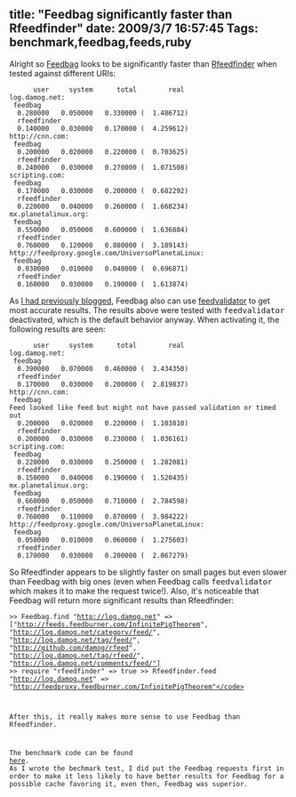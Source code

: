 title: "Feedbag significantly faster than Rfeedfinder"
date: 2009/3/7 16:57:45
Tags: benchmark,feedbag,feeds,ruby
---
Alright so <a href="http://axiombox.com/feedbag">Feedbag</a> looks to be significantly faster than <a href="http://rfeedfinder.rubyforge.org/">Rfeedfinder</a> when tested against different URIs:
<pre><code>      user     system      total        real
log.damog.net:
 feedbag
  0.280000   0.050000   0.330000 (  1.486712)
  rfeedfinder
  0.140000   0.030000   0.170000 (  4.259612)
http://cnn.com:
 feedbag
  0.200000   0.020000   0.220000 (  0.703625)
  rfeedfinder
  0.240000   0.030000   0.270000 (  1.071508)
scripting.com:
 feedbag
  0.170000   0.030000   0.200000 (  0.682292)
  rfeedfinder
  0.220000   0.040000   0.260000 (  1.668234)
mx.planetalinux.org:
 feedbag
  0.550000   0.050000   0.600000 (  1.636884)
  rfeedfinder
  0.760000   0.120000   0.880000 (  3.189143)
http://feedproxy.google.com/UniversoPlanetaLinux:
 feedbag
  0.030000   0.010000   0.040000 (  0.696871)
  rfeedfinder
  0.160000   0.030000   0.190000 (  1.613874)
</code></pre>
As <a href="http://log.damog.net/2009/02/feedbag-now-using-feedvalidator/">I had previously blogged</a>, Feedbag also can use <a href="http://feedvalidator.rubyforge.org/">feedvalidator</a> to get most accurate results. The results above were tested with <tt>feedvalidator</tt> deactivated, which is the default behavior anyway. When activating it, the following results are seen:
<pre><code>      user     system      total        real
log.damog.net:
 feedbag
  0.390000   0.070000   0.460000 (  3.434350)
  rfeedfinder
  0.170000   0.030000   0.200000 (  2.819837)
http://cnn.com:
 feedbag
Feed looked like feed but might not have passed validation or timed out
  0.200000   0.020000   0.220000 (  1.103810)
  rfeedfinder
  0.200000   0.030000   0.230000 (  1.036161)
scripting.com:
 feedbag
  0.220000   0.030000   0.250000 (  1.282081)
  rfeedfinder
  0.150000   0.040000   0.190000 (  1.520435)
mx.planetalinux.org:
 feedbag
  0.660000   0.050000   0.710000 (  2.784598)
  rfeedfinder
  0.760000   0.110000   0.870000 (  3.984222)
http://feedproxy.google.com/UniversoPlanetaLinux:
 feedbag
  0.050000   0.010000   0.060000 (  1.275603)
  rfeedfinder
  0.170000   0.030000   0.200000 (  2.067279)
</code></pre>
So Rfeedfinder appears to be slightly faster on small pages but even slower than Feedbag with big ones (even when Feedbag calls <tt>feedvalidator</tt> which makes it to make the request twice!). Also, it's noticeable that Feedbag will return more significant results than Rfeedfinder:

<code>&gt;&gt; Feedbag.find "http://log.damog.net"
=&gt; ["http://feeds.feedburner.com/InfinitePigTheorem", "http://log.damog.net/category/feed/", "http://log.damog.net/tag/feed/", "http://github.com/damog/rfeed", "http://log.damog.net/tag/rfeed/", "http://log.damog.net/comments/feed/"]
&gt;&gt; require "rfeedfinder"
=&gt; true
&gt;&gt; Rfeedfinder.feed "http://log.damog.net"
=&gt; "http://feedproxy.feedburner.com/InfinitePigTheorem"</code>

After this, it really makes more sense to use Feedbag than Rfeedfinder.

The benchmark code can be found <a href="http://github.com/damog/feedbag/blob/bb091ae9ff6c54883763fb62f99ed746a66fb259/benchmark/rfeedfinder_benchmark.rb">here</a>. As I wrote the bechmark test, I did put the Feedbag requests first in order to make it less likely to have better results for Feedbag for a possible cache favoring it, even then, Feedbag was superior.